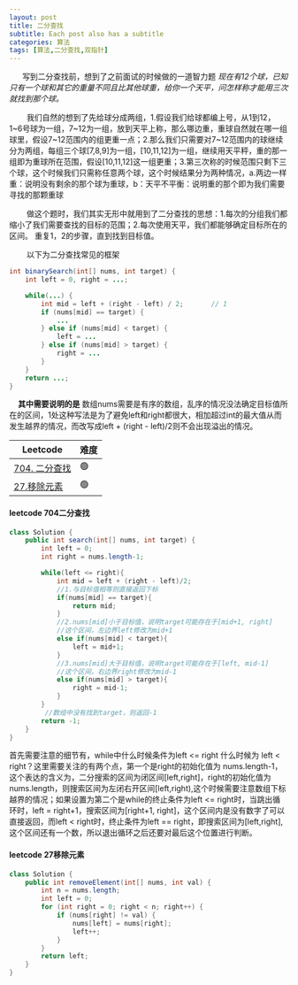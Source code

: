 ```yaml
---
layout: post
title: 二分查找
subtitle: Each post also has a subtitle
categories: 算法
tags: [算法,二分查找,双指针]
---
```


        写到二分查找前，想到了之前面试的时候做的一道智力题
*现在有12个球，已知只有一个球和其它的重量不同且比其他球重，给你一个天平，问怎样称才能用三次就找到那个球。*

        我们自然的想到了先给球分成两组，1.假设我们给球都编上号，从1到12，1~6号球为一组，7~12为一组，放到天平上称，那么哪边重，重球自然就在哪一组球里，假设7~12范围内的组更重一点；2.那么我们只需要对7~12范围内的球继续分为两组，每组三个球[7,8,9]为一组，[10,11,12]为一组，继续用天平秤，重的那一组即为重球所在范围，假设[10,11,12]这一组更重；3.第三次称的时候范围只剩下三个球，这个时候我们只需称任意两个球，这个时候结果分为两种情况，a.两边一样重：说明没有剩余的那个球为重球，b：天平不平衡：说明重的那个即为我们需要寻找的那颗重球

        做这个题时，我们其实无形中就用到了二分查找的思想：1.每次的分组我们都缩小了我们需要查找的目标的范围；2.每次使用天平，我们都能够确定目标所在的区间。
重复1，2的步骤，直到找到目标值。

        以下为二分查找常见的框架

```java
int binarySearch(int[] nums, int target) {
    int left = 0, right = ...;

    while(...) {
        int mid = left + (right - left) / 2;       // 1
        if (nums[mid] == target) {
            ...
        } else if (nums[mid] < target) {
            left = ...   
        } else if (nums[mid] > target) {
            right = ...
        }
    }
    return ...;
}
```

    **其中需要说明的是** 数组nums需要是有序的数组，乱序的情况没法确定目标值所在的区间，1处这种写法是为了避免left和right都很大，相加超过int的最大值从而发生越界的情况，而改写成left + (right - left)/2则不会出现溢出的情况。

| Leetcode                                                 | 难度  |
| -------------------------------------------------------- | --- |
| [704. 二分查找](https://leetcode.cn/problems/binary-search/) | 🟢  |
| [27.移除元素](https://leetcode.cn/problems/remove-element/)  | 🟢  |

#### leetcode 704二分查找

```java
class Solution {
    public int search(int[] nums, int target) {
        int left = 0;
        int right = nums.length-1;

        while(left <= right){
            int mid = left + (right - left)/2;
            //1.与目标值相等则直接返回下标
            if(nums[mid] == target){
                return mid;
            }
            //2.nums[mid]小于目标值，说明target可能存在于[mid+1, right]
            //这个区间，左边界left修改为mid+1
            else if(nums[mid] < target){
                left = mid+1;
            }
            //3.nums[mid]大于目标值，说明target可能存在于[left, mid-1]
            //这个区间，右边界right修改为mid-1
            else if(nums[mid] > target){
                right = mid-1;
            }
        }
         //数组中没有找到target，则返回-1
        return -1;
    }
}
```

首先需要注意的细节有，while中什么时候条件为left <= right 什么时候为 left < right？这里需要关注的有两个点，第一个是right的初始化值为 nums.length-1，这个表达的含义为，二分搜索的区间为闭区间[left,right]，right的初始化值为 nums.length，则搜索区间为左闭右开区间[left,right),这个时候需要注意数组下标越界的情况；如果设置为第二个是while的终止条件为left <= right时，当跳出循环时，left = right+1，搜索区间为[right+1, right]，这个区间内是没有数字了可以直接返回，而left < right时，终止条件为left == right，即搜索区间为[left,right],这个区间还有一个数，所以退出循环之后还要对最后这个位置进行判断。

#### leetcode 27移除元素

```java
class Solution {
    public int removeElement(int[] nums, int val) {
        int n = nums.length;
        int left = 0;
        for (int right = 0; right < n; right++) {
            if (nums[right] != val) {
                nums[left] = nums[right];
                left++;
            }
        }
        return left;
    }
}
```
